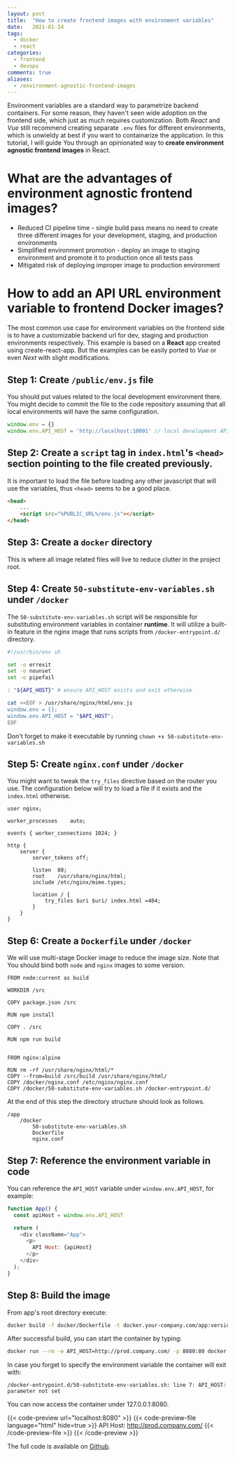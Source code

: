 ```yaml
---
layout: post
title:  "How to create frontend images with environment variables"
date:   2021-01-24 
tags:
  - docker
  - react
categories:
  - frontend
  - devops
comments: true
aliases:
  - /environment-agnostic-frontend-images
---
```


Environment variables are a standard way to parametrize backend containers. For some reason, they haven't seen wide adoption on the frontend side, which just as much requires customization. Both *React* and *Vue* still recommend creating separate `.env` files for different environments, which is unwieldy at best if you want to containarize the application. In this tutorial, I will guide You through an opinionated way to **create environment agnostic frontend images** in React.

# What are the advantages of environment agnostic frontend images?

- Reduced CI pipeline time - single build pass means no need to create three different images for your development, staging, and production environments
- Simplified environment promotion - deploy an image to staging environment and promote it to production once all tests pass
- Mitigated risk of deploying improper image to production environment

# How to add an API URL environment variable to frontend Docker images?

The most common use case for environment variables on the frontend side is to have a customizable backend url for dev, staging and production environments respectively.
This example is based on a **React** app created using create-react-app. But the examples can be easily ported to *Vue* or even *Next* with slight modifications.

## Step 1: Create `/public/env.js` file

You should put values related to the local development environment there. You might decide to commit the file to the code repository assuming that all local environments will have the same configuration.

```javascript
window.env = {}
window.env.API_HOST = 'http://localhost:10001' // local development API_HOST if applicable
```

## Step 2: Create a <code>script</code> tag in `index.html`'s `<head>` section pointing to the file created previously.

It is important to load the file before loading any other javascript that will use the variables, thus `<head>` seems to be a good place. 

```html
<head>
    ...
    <script src="%PUBLIC_URL%/env.js"></script>
</head>
```

## Step 3: Create a `docker` directory

This is where all image related files will live to reduce clutter in the project root.

## Step 4: Create `50-substitute-env-variables.sh` under `/docker`

The `50-substitute-env-variables.sh` script will be responsible for substituting environment variables in container **runtime**. It will utilize a built-in feature in the nginx image that runs scripts from `/docker-entrypoint.d/` directory.

```bash
#!/usr/bin/env sh

set -o errexit
set -o nounset 
set -o pipefail

: "${API_HOST}" # ensure API_HOST exists and exit otherwise

cat <<EOF > /usr/share/nginx/html/env.js
window.env = {};
window.env.API_HOST = "$API_HOST";
EOF
```

Don't forget to make it executable by running `chown +x 50-substitute-env-variables.sh`

## Step 5: Create `nginx.conf` under `/docker`

You might want to tweak the `try_files` directive based on the router you use. The configuration below will try to load a file if it exists and the `index.html` otherwise.

```nginx
user nginx;

worker_processes    auto;

events { worker_connections 1024; }

http {
    server {
        server_tokens off;

        listen  80;
        root    /usr/share/nginx/html;
        include /etc/nginx/mime.types;

        location / {
            try_files $uri $uri/ index.html =404;
        }
    }
}
```

## Step 6: Create a `Dockerfile` under `/docker`

We will use multi-stage Docker image to reduce the image size. Note that You should bind both `node` and `nginx` images to some version.

```docker
FROM node:current as build

WORKDIR /src

COPY package.json /src

RUN npm install

COPY . /src

RUN npm run build


FROM nginx:alpine

RUN rm -rf /usr/share/nginx/html/*
COPY --from=build /src/build /usr/share/nginx/html/
COPY /docker/nginx.conf /etc/nginx/nginx.conf
COPY /docker/50-substitute-env-variables.sh /docker-entrypoint.d/
```

At the end of this step the directory structure should look as follows.
```
/app
    /docker
        50-substitute-env-variables.sh
        Dockerfile
        nginx.conf
```

## Step 7: Reference the environment variable in code

You can reference the `API_HOST` variable under `window.env.API_HOST`, for example:

```javascript
function App() {
  const apiHost = window.env.API_HOST

  return (
    <div className="App">
      <p>
        API Host: {apiHost}
      </p>
    </div>
  );
}
```

## Step 8: Build the image

From app's root directory execute:

```bash
docker build -f docker/Dockerfile -t docker.your-company.com/app:version .
```

After successful build, you can start the container by typing:

```bash
docker run --rm -e API_HOST=http://prod.company.com/ -p 8080:80 docker.your-company.com/app:version
```

In case you forget to specify the environment variable the container will exit with:

```
/docker-entrypoint.d/50-substitute-env-variables.sh: line 7: API_HOST: parameter not set
```

You can now access the container under 127.0.0.1:8080.

{{< code-preview url="localhost:8080" >}}
{{< code-preview-file language="html" hide=true >}}
API Host: http://prod.company.com/
{{< /code-preview-file >}}
{{< /code-preview >}}


The full code is available on [Github](https://github.com/maciekmm/environment-agnostic-frontend-docker-image).
